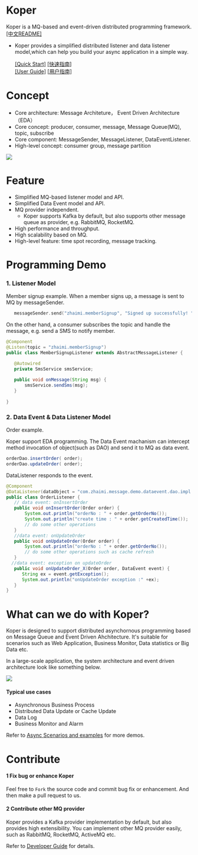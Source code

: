 # Koper
 Koper is a MQ-based and event-driven distributed programming framework. [[中文README]](https://github.com/raymondhekk/koper/blob/master/README-CN.md)

 * Koper provides a simplified distributed listener and data listener model,which can help you build your async application in a simple way.


    [[Quick Start]](https://github.com/ZhaimeGroup/koper/wiki/Quick%20Start) [[快速指南]](https://github.com/KoperGroup/koper/wiki/%E5%BF%AB%E9%80%9F%E5%90%AF%E5%8A%A8)  
    [[User Guide]](https://github.com/ZhaimeGroup/koper/wiki/User%20Guide)  [[用户指南]](https://github.com/KoperGroup/koper/wiki/%E7%94%A8%E6%88%B7%E6%8C%87%E5%8D%97)

# Concept 
 * Core architecture:  Message Architeture， Event Driven Architecture（EDA）
 * Core concept:       producer, consumer, message, Message Queue(MQ), topic, subscribe
 * Core component:     MessageSender, MessageListener, DataEventListener.
 * High-level concept: consumer group, message partition

![](https://raw.githubusercontent.com/wiki/ZhaimeGroup/koper/images/arch1.png)


# Feature
 *  Simplified MQ-based listener model and API.
 *  Simplified Data Event model and API.
 *  MQ provider independent. 
     *  Koper supports Kafka by default, but also supports other message queue as provider, e.g.  RabbitMQ, RocketMQ.
 *  High performance and throughput.
 *  High scalability based on MQ.
 *  High-level feature: time spot recording, message tracking.
 
# Programming Demo

### 1. Listener Model
  Member signup example.
  When a member signs up, a message is sent to MQ by messageSender.
```Go
   messageSender.send("zhaimi.memberSignup", "Signed up successfully! " + member.getPhoneNo());
```
 On the other hand, a consumer subscribes the topic and handle the message, e.g. send a SMS to notify member.
 ``` java
 @Component
 @Listen(topic = "zhaimi.memberSignup")
 public class MemberSignupListener extends AbstractMessageListener {

    @Autowired
    private SmsService smsService;
    
    public void onMessage(String msg) {
        smsService.sendSms(msg);
    }
    
 }
 ```

### 2. Data Event & Data Listener Model
 Order example. 
 
 Koper support EDA programming. The Data Event machanism can intercept method invocation of object(such as DAO) and send it to MQ as data event. 
 ```Java
orderDao.insertOrder( order);
orderDao.updateOrder( order);
 ```
 DataListener responds to the event.
 ``` java
 @Component
 @DataListener(dataObject = "com.zhaimi.message.demo.dataevent.dao.impl.OrderDaoImpl")
 public class OrderListener {
    // data event: onInsertOrder
    public void onInsertOrder(Order order) {
        System.out.println("orderNo : " + order.getOrderNo());
        System.out.println("create time : " + order.getCreatedTime());
        // do some other operations
    }
    //data event: onUpdateOrder
    public void onUpdateOrder(Order order) {
        System.out.println("orderNo : " + order.getOrderNo());
        // do some other operations such as cache refresh
    }
   //data event: exception on updateOrder
    public void onUpdateOrder_X(Order order, DataEvent event) {
       String ex = event.getException();
       System.out.println("onUpdateOrder exception :" +ex);
    }
 }
 ```

# What can we do with Koper?
 Koper is designed to support distributed asynchornous programming based on Message Queue and Event Driven Ahchitecture. It's suitable for scenarios such as Web Application, Business Monitor, Data statistics or Big Data etc.

In a large-scale application, the system architecture and event driven architecture look like something below.

![](https://raw.githubusercontent.com/wiki/ZhaimeGroup/koper/images/eda.png)

#### Typical use cases
  * Asynchronous Business Process
  * Distributed Data Update or Cache Update
  * Data Log
  * Business Monitor and Alarm
  
 Refer to [Async Scenarios and examples](https://github.com/ZhaimeGroup/koper/wiki/Async-Scenarios-and-examples) for more demos.

# Contribute
#### 1  Fix bug or enhance Koper
 Feel free to `Fork` the source code and commit bug fix or enhancement. And then make a pull request to us.
 
#### 2 Contribute other MQ provider
 Koper provides a Kafka provider implementation by default, but also provides high extensibility. You can implement other MQ provider easily, such as RabbitMQ, RocketMQ, ActiveMQ etc.
 
Refer to [Developer Guide](https://github.com/ZhaimeGroup/koper/wiki/Developer%20Guide) for details.

